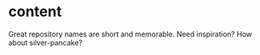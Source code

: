 # content
Great repository names are short and memorable. Need inspiration? How about silver-pancake?
